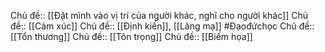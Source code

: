 Chủ đề:: [[Đặt mình vào vị trí của người khác, nghĩ cho người khác]]
Chủ đề:: [[Cảm xúc]]
Chủ đề:: [[Định kiến]], [[Lăng mạ]] 
#Đạođứchọc
Chủ đề:: [[Tổn thương]]
Chủ đề:: [[Tôn trọng]]
Chủ đề:: [[Biếm họa]]